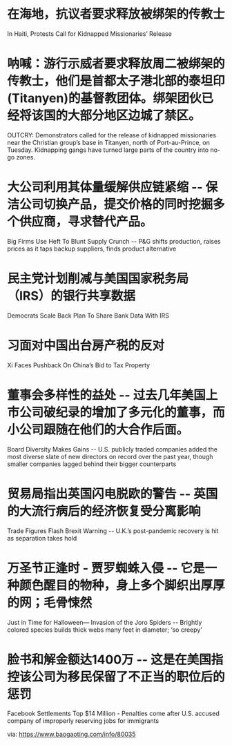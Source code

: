 [#]: subject: "华尔街日报简讯-2021-10-20"
[#]: via: "https://www.baogaoting.com/info/80035"
[#]: author: "https://www.baogaoting.com/info/80035"
[#]: collector: "guevaraya"
[#]: translator: "guevaraya "
[#]: reviewer: " "
[#]: publisher: " "
[#]: url: " "

# 在海地，抗议者要求释放被绑架的传教士
In Haiti, Protests Call for Kidnapped Missionaries’ Release
# 呐喊：游行示威者要求释放周二被绑架的传教士，他们是首都太子港北部的泰坦印(Titanyen)的基督教团体。绑架团伙已经将该国的大部分地区边城了禁区。
OUTCRY: Demonstrators called for the release of kidnapped missionaries near the Christian group’s base in Titanyen, north of Port-au-Prince, on Tuesday. Kidnapping gangs have turned large parts of the country into no-go zones. 
# 大公司利用其体量缓解供应链紧缩 -- 保洁公司切换产品，提交价格的同时挖掘多个供应商，寻求替代产品。
Big Firms Use Heft To Blunt Supply Crunch --  P&G shifts production, raises prices as it taps backup suppliers, finds product alternative
# 民主党计划削减与美国国家税务局（IRS）的银行共享数据
Democrats Scale Back Plan To Share Bank Data With IRS
# 习面对中国出台房产税的反对
Xi Faces Pushback On China’s Bid to Tax Property
# 董事会多样性的益处 -- 过去几年美国上市公司破纪录的增加了多元化的董事，而小公司跟随在他们的大合作后面。
Board Diversity Makes Gains -- U.S. publicly traded companies added the most diverse slate of new directors on record over the past year, though smaller companies lagged behind their bigger counterparts
# 贸易局指出英国闪电脱欧的警告 -- 英国的大流行病后的经济恢复受分离影响
Trade Figures Flash Brexit Warning -- U.K.’s post-pandemic recovery is hit as separation takes hold
# 万圣节正逢时 - 贾罗蜘蛛入侵 -- 它是一种颜色醒目的物种，身上多个脚织出厚厚的网；毛骨悚然
Just in Time for Halloween— Invasion of the Joro Spiders --  Brightly colored species builds thick webs many feet in diameter; ‘so creepy’
# 脸书和解金额达1400万 -- 这是在美国指控该公司为移民保留了不正当的职位后的惩罚
Facebook Settlements Top $14 Million - Penalties come after U.S. accused company of improperly reserving jobs for immigrants

via: https://www.baogaoting.com/info/80035
